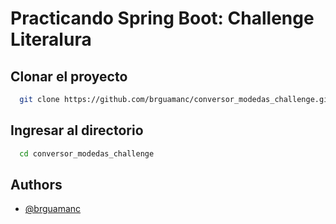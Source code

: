 

# Practicando Spring Boot: Challenge Literalura


## Clonar el proyecto


```bash
  git clone https://github.com/brguamanc/conversor_modedas_challenge.git
```

## Ingresar al directorio

```bash
  cd conversor_modedas_challenge
```



## Authors

- [@brguamanc](https://github.com/brguamanc)

